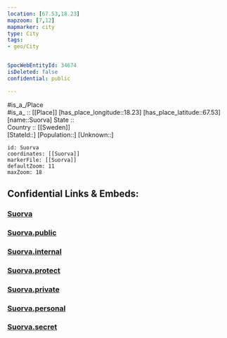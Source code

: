 ```yaml
---
location: [67.53,18.23] 
mapzoom: [7,12] 
mapmarker: city 
type: City
tags:
- geo/City


SpocWebEntityId: 34674
isDeleted: false
confidential: public

---
```

#is_a_/Place  
#is_a_ :: [[Place]] 
[has_place_longitude::18.23] 
[has_place_latitude::67.53] 
[name::Suorva] 
State ::  
Country :: [[Sweden]]  
[StateId::] 
[Population::] 
[Unknown::] 


```leaflet
id: Suorva
coordinates: [[Suorva]] 
markerFile: [[Suorva]] 
defaultZoom: 11 
maxZoom: 18
```


## Confidential Links & Embeds: 

### [Suorva](/_Standards/Earth/Continent/Europe/Europe~North/Sweden/Provinces~Sweden/Norrbotten/City/Suorva.md) 

### [Suorva.public](/_public/Earth/Continent/Europe/Europe~North/Sweden/Provinces~Sweden/Norrbotten/City/Suorva.public.md) 

### [Suorva.internal](/_internal/Earth/Continent/Europe/Europe~North/Sweden/Provinces~Sweden/Norrbotten/City/Suorva.internal.md) 

### [Suorva.protect](/_protect/Earth/Continent/Europe/Europe~North/Sweden/Provinces~Sweden/Norrbotten/City/Suorva.protect.md) 

### [Suorva.private](/_private/Earth/Continent/Europe/Europe~North/Sweden/Provinces~Sweden/Norrbotten/City/Suorva.private.md) 

### [Suorva.personal](/_personal/Earth/Continent/Europe/Europe~North/Sweden/Provinces~Sweden/Norrbotten/City/Suorva.personal.md) 

### [Suorva.secret](/_secret/Earth/Continent/Europe/Europe~North/Sweden/Provinces~Sweden/Norrbotten/City/Suorva.secret.md)

